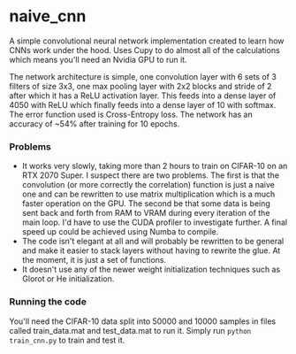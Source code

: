 # naive_cnn
A simple convolutional neural network implementation created to learn how CNNs work under the hood. Uses Cupy to do almost all of the calculations which means you'll need an Nvidia GPU to run it. 

The network architecture is simple, one convolution layer with 6 sets of 3 filters of size 3x3, one max pooling layer with 2x2 blocks and stride of 2 after which it has a ReLU activation layer. This feeds into a dense layer of 4050 with ReLU which finally feeds into a dense layer of 10 with softmax. The error function used is Cross-Entropy loss. The network has an accuracy of ~54% after training for 10 epochs. 

### Problems
* It works very slowly, taking more than 2 hours to train on CIFAR-10 on an RTX 2070 Super. I suspect there are two problems. The first is that the convolution (or more correctly the correlation) function is just a naive one and can be rewritten to use matrix multiplication which is a much faster operation on the GPU. The second be that some data is being sent back and forth from RAM to VRAM during every iteration of the main loop. I'd have to use the CUDA profiler to investigate further. A final speed up could be achieved using Numba to compile.
* The code isn't elegant at all and will probably be rewritten to be general and make it easier to stack layers without having to rewrite the glue. At the moment, it is just a set of functions.
* It doesn't use any of the newer weight initialization techniques such as Glorot or He initialization.

### Running the code
You'll need the CIFAR-10 data split into 50000 and 10000 samples in files called train_data.mat and test_data.mat to run it. Simply run ```python train_cnn.py``` to train and test it.
